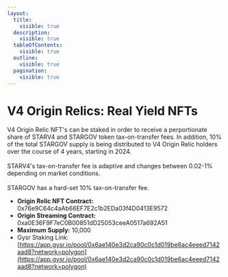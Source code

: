 ```yaml
---
layout:
  title:
    visible: true
  description:
    visible: true
  tableOfContents:
    visible: true
  outline:
    visible: true
  pagination:
    visible: true
---
```


# V4 Origin Relics: Real Yield NFTs

V4 Origin Relic NFT's can be staked in order to receive a perportionate share of STARV4 and STARGOV token tax-on-transfer fees. In addition, 10% of the total STARGOV supply is being distributed to V4 Origin Relic holders over the course of 4 years, starting in 2024. \
\
STARV4's tax-on-transfer fee is adaptive and changes between 0.02-1% depending on market conditions. \
\
STARGOV has a hard-set 10% tax-on-transfer fee.&#x20;

* **Origin Relic NFT Contract:** 0x76e9C64c4aAb66EF7E2c1b2EDa03f4D0413E9572
* **Origin Streaming Contract:** 0xa0E36F9F7eC0B00851dD25053ceeA0517a692A51
* **Maximum Supply:** 10,000
* Gysr Staking Link: [https://app.gysr.io/pool/0x6ae140e3d2ca90c0c1d019be6ac4eeed7142aad8?network=polygon](https://app.gysr.io/pool/0x6ae140e3d2ca90c0c1d019be6ac4eeed7142aad8?network=polygon)
